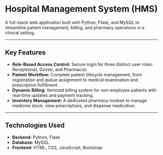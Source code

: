 # Hospital Management System (HMS)

A full-stack web application built with Python, Flask, and MySQL to streamline patient management, billing, and pharmacy operations in a clinical setting.

---

## Key Features
- **Role-Based Access Control:** Secure login for three distinct user roles: Receptionist, Doctor, and Pharmacist.
- **Patient Workflow:** Complete patient lifecycle management, from registration and queue assignment to medical examination and prescription fulfillment.
- **Dynamic Billing:** Itemized billing system for non-employee patients with real-time updates and payment tracking.
- **Inventory Management:** A dedicated pharmacy module to manage medicine stock, view prescriptions, and dispense medication.

---

## Technologies Used
- **Backend:** Python, Flask
- **Database:** MySQL
- **Frontend:** HTML, CSS, JavaScript, Bootstrap